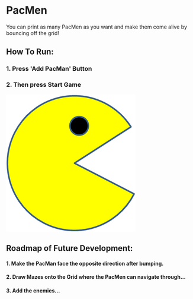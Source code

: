 # PacMen
You can print as many PacMen as you want and make them come alive by bouncing off the grid!
## How To Run: 
### 1. Press 'Add PacMan' Button
### 2. Then press Start Game
<img src="./images/PacMan1.png">

## Roadmap of Future Development:
#### 1. Make the PacMan face the opposite direction after bumping.
#### 2. Draw Mazes onto the Grid where the PacMen can navigate through...
#### 3. Add the enemies...
